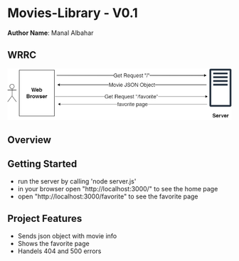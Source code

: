 # Movies-Library - V0.1

**Author Name**: Manal Albahar

## WRRC
![WRRC](/Images/WRRC.png)

## Overview

## Getting Started

- run the server by calling 'node server.js'
- in your browser open "http://localhost:3000/" to see the home page
- open "http://localhost:3000/favorite" to see the favorite page

## Project Features
- Sends json object with movie info
- Shows the favorite page
- Handels 404 and 500 errors